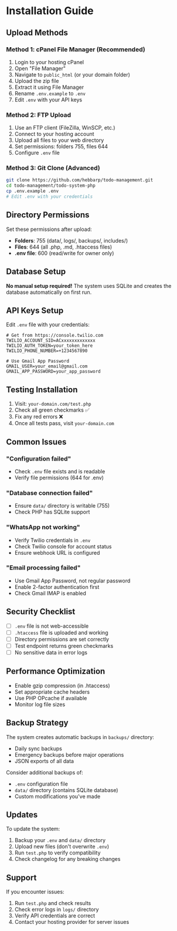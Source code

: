# Installation Guide

## Upload Methods

### Method 1: cPanel File Manager (Recommended)
1. Login to your hosting cPanel
2. Open "File Manager"
3. Navigate to `public_html` (or your domain folder)
4. Upload the zip file
5. Extract it using File Manager
6. Rename `.env.example` to `.env`
7. Edit `.env` with your API keys

### Method 2: FTP Upload
1. Use an FTP client (FileZilla, WinSCP, etc.)
2. Connect to your hosting account
3. Upload all files to your web directory
4. Set permissions: folders 755, files 644
5. Configure `.env` file

### Method 3: Git Clone (Advanced)
```bash
git clone https://github.com/hebbarp/todo-management.git
cd todo-management/todo-system-php
cp .env.example .env
# Edit .env with your credentials
```

## Directory Permissions

Set these permissions after upload:
- **Folders**: 755 (data/, logs/, backups/, includes/)
- **Files**: 644 (all .php, .md, .htaccess files)
- **.env file**: 600 (read/write for owner only)

## Database Setup

**No manual setup required!** The system uses SQLite and creates the database automatically on first run.

## API Keys Setup

Edit `.env` file with your credentials:

```env
# Get from https://console.twilio.com
TWILIO_ACCOUNT_SID=ACxxxxxxxxxxxxx
TWILIO_AUTH_TOKEN=your_token_here
TWILIO_PHONE_NUMBER=+1234567890

# Use Gmail App Password
GMAIL_USER=your_email@gmail.com
GMAIL_APP_PASSWORD=your_app_password
```

## Testing Installation

1. Visit: `your-domain.com/test.php`
2. Check all green checkmarks ✅
3. Fix any red errors ❌
4. Once all tests pass, visit `your-domain.com`

## Common Issues

### "Configuration failed"
- Check `.env` file exists and is readable
- Verify file permissions (644 for .env)

### "Database connection failed"
- Ensure `data/` directory is writable (755)
- Check PHP has SQLite support

### "WhatsApp not working"
- Verify Twilio credentials in `.env`
- Check Twilio console for account status
- Ensure webhook URL is configured

### "Email processing failed"
- Use Gmail App Password, not regular password
- Enable 2-factor authentication first
- Check Gmail IMAP is enabled

## Security Checklist

- [ ] `.env` file is not web-accessible
- [ ] `.htaccess` file is uploaded and working  
- [ ] Directory permissions are set correctly
- [ ] Test endpoint returns green checkmarks
- [ ] No sensitive data in error logs

## Performance Optimization

- Enable gzip compression (in .htaccess)
- Set appropriate cache headers
- Use PHP OPcache if available
- Monitor log file sizes

## Backup Strategy

The system creates automatic backups in `backups/` directory:
- Daily sync backups
- Emergency backups before major operations
- JSON exports of all data

Consider additional backups of:
- `.env` configuration file
- `data/` directory (contains SQLite database)
- Custom modifications you've made

## Updates

To update the system:
1. Backup your `.env` and `data/` directory
2. Upload new files (don't overwrite `.env`)
3. Run `test.php` to verify compatibility
4. Check changelog for any breaking changes

## Support

If you encounter issues:
1. Run `test.php` and check results
2. Check error logs in `logs/` directory
3. Verify API credentials are correct
4. Contact your hosting provider for server issues